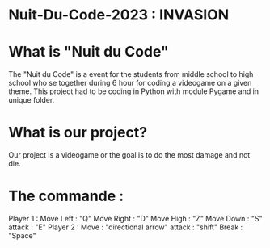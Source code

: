 # Nuit-Du-Code-2023 : INVASION

# What is "Nuit du Code"

The "Nuit du Code" is a event for the students from middle school to high school who se together during 6 hour for coding a videogame on a given theme. This project had to be coding in Python with module Pygame and in unique folder. 

# What is our project?

Our project is a videogame or the goal is to do the most damage and not die.

# The commande :

Player 1 :
    Move Left : "Q"
    Move Right : "D"
    Move High : "Z"
    Move Down : "S"
    attack : "E"
Player 2 :
    Move : "directional arrow"
    attack : "shift"
Break : "Space"

